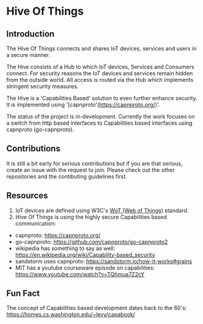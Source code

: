 # Hive Of Things

## Introduction
The Hive Of Things connects and shares IoT devices, services and users in a secure manner. 

The Hive consists of a Hub to which IoT devices, Services and Consumers connect. 
For security reasons the IoT devices and services remain hidden from the outside world. 
All access is routed via the Hub which implements stringent security measures.

The Hive is a 'Capabilities Based' solution to even further enhance security. It is implemented using '[capnproto'(https://capnproto.org/)'. 

The status of the project is in-development. Currently the work focuses on a switch from http based interfaces to Capabilities based interfaces using capnproto (go-capnproto).


## Contributions
It is still a bit early for serious contributions but if you are that serious, create an issue with the request to join. Please check out the other repositories and the contibuting guidelines first.

## Resources

1. IoT devices are defined using W3C's [WoT (Web of Things)](https://www.w3.org/TR/wot-architecture/) standard.
2. Hive Of Things is using the highly secure Capabilities based communication:
- capnproto: https://capnproto.org/
- go-capnproto: https://github.com/capnproto/go-capnproto2
- wikipedia has something to say as well: https://en.wikipedia.org/wiki/Capability-based_security
- sandstorm uses capnproto: https://sandstorm.io/how-it-works#grains
- MIT has a youtube courseware episode on capabilities: https://www.youtube.com/watch?v=TQhmua7Z2cY

## Fun Fact

The concept of Capabilities based development dates back to the 60's: https://homes.cs.washington.edu/~levy/capabook/

